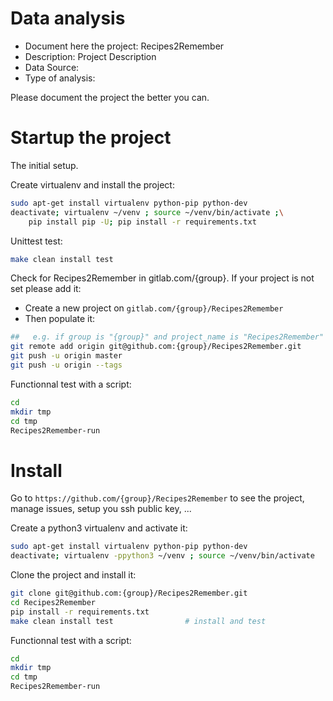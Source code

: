 # Data analysis
- Document here the project: Recipes2Remember
- Description: Project Description
- Data Source:
- Type of analysis:

Please document the project the better you can.

# Startup the project

The initial setup.

Create virtualenv and install the project:
```bash
sudo apt-get install virtualenv python-pip python-dev
deactivate; virtualenv ~/venv ; source ~/venv/bin/activate ;\
    pip install pip -U; pip install -r requirements.txt
```

Unittest test:
```bash
make clean install test
```

Check for Recipes2Remember in gitlab.com/{group}.
If your project is not set please add it:

- Create a new project on `gitlab.com/{group}/Recipes2Remember`
- Then populate it:

```bash
##   e.g. if group is "{group}" and project_name is "Recipes2Remember"
git remote add origin git@github.com:{group}/Recipes2Remember.git
git push -u origin master
git push -u origin --tags
```

Functionnal test with a script:

```bash
cd
mkdir tmp
cd tmp
Recipes2Remember-run
```

# Install

Go to `https://github.com/{group}/Recipes2Remember` to see the project, manage issues,
setup you ssh public key, ...

Create a python3 virtualenv and activate it:

```bash
sudo apt-get install virtualenv python-pip python-dev
deactivate; virtualenv -ppython3 ~/venv ; source ~/venv/bin/activate
```

Clone the project and install it:

```bash
git clone git@github.com:{group}/Recipes2Remember.git
cd Recipes2Remember
pip install -r requirements.txt
make clean install test                # install and test
```
Functionnal test with a script:

```bash
cd
mkdir tmp
cd tmp
Recipes2Remember-run
```
